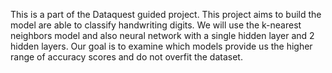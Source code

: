 
This is a part of the Dataquest guided project. This project aims to build the model are able to classify handwriting digits. We will use the k-nearest neighbors model and also neural network with a single hidden layer and 2 hidden layers. Our goal is to examine which models provide us the higher range of accuracy scores and do not overfit the dataset.
